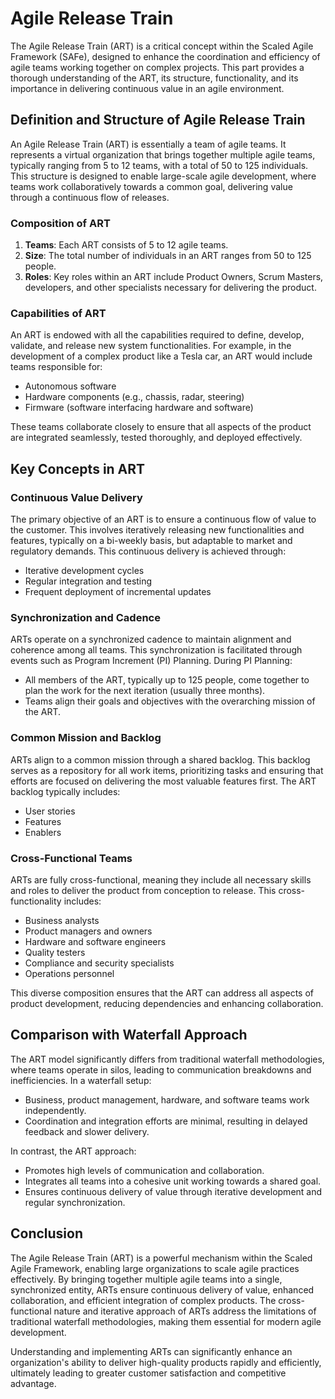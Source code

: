 # Agile Release Train

The Agile Release Train (ART) is a critical concept within the Scaled Agile Framework (SAFe), designed to enhance the coordination and efficiency of agile teams working together on complex projects. This part provides a thorough understanding of the ART, its structure, functionality, and its importance in delivering continuous value in an agile environment.

## Definition and Structure of Agile Release Train

An Agile Release Train (ART) is essentially a team of agile teams. It represents a virtual organization that brings together multiple agile teams, typically ranging from 5 to 12 teams, with a total of 50 to 125 individuals. This structure is designed to enable large-scale agile development, where teams work collaboratively towards a common goal, delivering value through a continuous flow of releases.

### Composition of ART

1. **Teams**: Each ART consists of 5 to 12 agile teams.
2. **Size**: The total number of individuals in an ART ranges from 50 to 125 people.
3. **Roles**: Key roles within an ART include Product Owners, Scrum Masters, developers, and other specialists necessary for delivering the product.

### Capabilities of ART

An ART is endowed with all the capabilities required to define, develop, validate, and release new system functionalities. For example, in the development of a complex product like a Tesla car, an ART would include teams responsible for:

- Autonomous software
- Hardware components (e.g., chassis, radar, steering)
- Firmware (software interfacing hardware and software)

These teams collaborate closely to ensure that all aspects of the product are integrated seamlessly, tested thoroughly, and deployed effectively.

## Key Concepts in ART

### Continuous Value Delivery

The primary objective of an ART is to ensure a continuous flow of value to the customer. This involves iteratively releasing new functionalities and features, typically on a bi-weekly basis, but adaptable to market and regulatory demands. This continuous delivery is achieved through:

- Iterative development cycles
- Regular integration and testing
- Frequent deployment of incremental updates

### Synchronization and Cadence

ARTs operate on a synchronized cadence to maintain alignment and coherence among all teams. This synchronization is facilitated through events such as Program Increment (PI) Planning. During PI Planning:

- All members of the ART, typically up to 125 people, come together to plan the work for the next iteration (usually three months).
- Teams align their goals and objectives with the overarching mission of the ART.

### Common Mission and Backlog

ARTs align to a common mission through a shared backlog. This backlog serves as a repository for all work items, prioritizing tasks and ensuring that efforts are focused on delivering the most valuable features first. The ART backlog typically includes:

- User stories
- Features
- Enablers

### Cross-Functional Teams

ARTs are fully cross-functional, meaning they include all necessary skills and roles to deliver the product from conception to release. This cross-functionality includes:

- Business analysts
- Product managers and owners
- Hardware and software engineers
- Quality testers
- Compliance and security specialists
- Operations personnel

This diverse composition ensures that the ART can address all aspects of product development, reducing dependencies and enhancing collaboration.

## Comparison with Waterfall Approach

The ART model significantly differs from traditional waterfall methodologies, where teams operate in silos, leading to communication breakdowns and inefficiencies. In a waterfall setup:

- Business, product management, hardware, and software teams work independently.
- Coordination and integration efforts are minimal, resulting in delayed feedback and slower delivery.

In contrast, the ART approach:

- Promotes high levels of communication and collaboration.
- Integrates all teams into a cohesive unit working towards a shared goal.
- Ensures continuous delivery of value through iterative development and regular synchronization.

## Conclusion

The Agile Release Train (ART) is a powerful mechanism within the Scaled Agile Framework, enabling large organizations to scale agile practices effectively. By bringing together multiple agile teams into a single, synchronized entity, ARTs ensure continuous delivery of value, enhanced collaboration, and efficient integration of complex products. The cross-functional nature and iterative approach of ARTs address the limitations of traditional waterfall methodologies, making them essential for modern agile development.

Understanding and implementing ARTs can significantly enhance an organization's ability to deliver high-quality products rapidly and efficiently, ultimately leading to greater customer satisfaction and competitive advantage.
